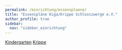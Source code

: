 ```yaml
---
permalink: /einrichtung/essensplaene/
title: "Essenspläne Kiga/Krippe Schlosszwerge e.V."
author_profile: true
sidebar:  
  nav: "sidebar_einrichtung"
---
```

[Kindergarten](https://www.vitesca.de/kunden/speiseplan-oeffentlich.php?kunde=01708)
[Krippe](https://www.vitesca.de/kunden/speiseplan-oeffentlich.php?kunde=08575)
